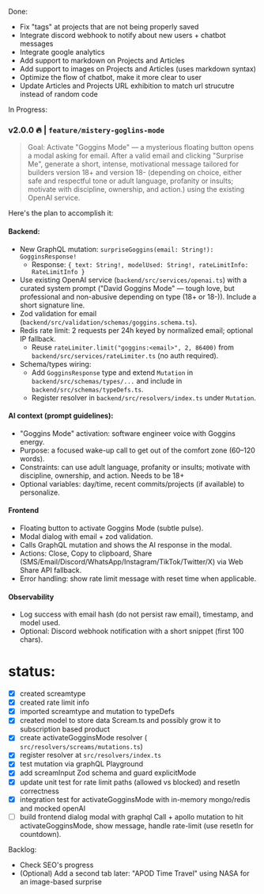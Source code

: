 Done:
- Fix "tags" at projects that are not being properly saved
- Integrate discord webhook to notify about new users + chatbot messages 
- Integrate google analytics
- Add support to markdown on Projects and Articles
- Add support to images on Projects and Articles (uses markdown syntax)
- Optimize the flow of chatbot, make it more clear to user
- Update Articles and Projects URL exhibition to match url strucutre instead of random code

In Progress:
### v2.0.0 🔥 | `feature/mistery-goglins-mode`
> Goal: Activate "Goggins Mode" — a mysterious floating button opens a modal asking for email. After a valid email and clicking "Surprise Me", generate a short, intense, motivational message tailored for builders version 18+ and version 18- (depending on choice, either safe and respectful tone or adult language, profanity or insults; motivate with discipline, ownership, and action.) using the existing OpenAI service.

Here's the plan to accomplish it:

#### Backend:
- New GraphQL mutation: `surpriseGoggins(email: String!): GogginsResponse!`
  - Response: `{ text: String!, modelUsed: String!, rateLimitInfo: RateLimitInfo }`
- Use existing OpenAI service (`backend/src/services/openai.ts`) with a curated system prompt ("David Goggins Mode" — tough love, but professional and non-abusive depending on type (18+ or 18-)). Include a short signature line.
- Zod validation for email (`backend/src/validation/schemas/goggins.schema.ts`).
- Redis rate limit: 2 requests per 24h keyed by normalized email; optional IP fallback.
  - Reuse `rateLimiter.limit("goggins:<email>", 2, 86400)` from `backend/src/services/rateLimiter.ts` (no auth required).
- Schema/types wiring:
  - Add `GogginsResponse` type and extend `Mutation` in `backend/src/schemas/types/...` and include in `backend/src/schemas/typeDefs.ts`.
  - Register resolver in `backend/src/resolvers/index.ts` under `Mutation`.

#### AI context (prompt guidelines):
- "Goggins Mode" activation: software engineer voice with Goggins energy.
- Purpose: a focused wake-up call to get out of the comfort zone (60–120 words).
- Constraints: can use adult language, profanity or insults; motivate with discipline, ownership, and action. Needs to be 18+
- Optional variables: day/time, recent commits/projects (if available) to personalize.

#### Frontend
- Floating button to activate Goggins Mode (subtle pulse).
- Modal dialog with email + zod validation.
- Calls GraphQL mutation and shows the AI response in the modal.
- Actions: Close, Copy to clipboard, Share (SMS/Email/Discord/WhatsApp/Instagram/TikTok/Twitter/X) via Web Share API fallback.
- Error handling: show rate limit message with reset time when applicable.

#### Observability
- Log success with email hash (do not persist raw email), timestamp, and model used.
- Optional: Discord webhook notification with a short snippet (first 100 chars).

# status:
- [X] created screamtype
- [X] created rate limit info
- [X] imported screamtype and mutation to typeDefs
- [X] created model to store data Scream.ts and possibly grow it to subscription based product
- [X] create activateGogginsMode resolver ( `src/resolvers/screams/mutations.ts`)
- [X] register resolver at `src/resolvers/index.ts`
- [X] test mutation via graphQL Playground
- [X] add screamInput Zod schema and guard explicitMode
- [X] update unit test for rate limit paths (allowed vs blocked) and resetIn correctness
- [X] integration test for activateGogginsMode with in-memory mongo/redis and mocked openAI  
- [ ] build frontend dialog modal with graphql Call + apollo mutation to hit activateGogginsMode, show message, handle rate-limit (use resetIn for countdown).

Backlog:
- Check SEO's progress
- (Optional) Add a second tab later: "APOD Time Travel" using NASA for an image-based surprise
